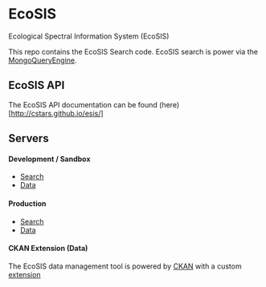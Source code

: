 EcoSIS
====

Ecological Spectral Information System (EcoSIS)

This repo contains the EcoSIS Search code.  EcoSIS search is power via the [MongoQueryEngine](https://github.com/CSTARS/MongoQueryEngine).

## EcoSIS API
The EcoSIS API documentation can be found (here)[http://cstars.github.io/esis/]

## Servers

#### Development / Sandbox
- [Search](http://dev-search.ecospectra.org)
- [Data](http://dev-data.ecospectra.org)

#### Production
- [Search](http://ecospectra.org)
- [Data](http://data.ecospectra.org)

#### CKAN Extension (Data)
The EcoSIS data management tool is powered by [CKAN](http://ckan.org) with a custom [extension](https://github.com/CSTARS/ckanext-esis)
